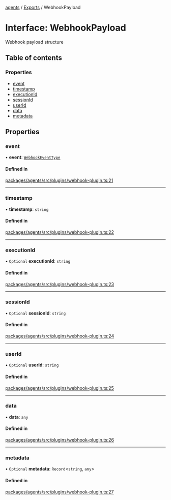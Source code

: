 <!-- 
 ⚠️  AUTO-GENERATED FILE - DO NOT EDIT MANUALLY
 This file is automatically generated by scripts/docs-generator.js
 To make changes, edit the source TypeScript files or update the generator script
-->

[agents](../../) / [Exports](../modules) / WebhookPayload

# Interface: WebhookPayload

Webhook payload structure

## Table of contents

### Properties

- [event](WebhookPayload#event)
- [timestamp](WebhookPayload#timestamp)
- [executionId](WebhookPayload#executionid)
- [sessionId](WebhookPayload#sessionid)
- [userId](WebhookPayload#userid)
- [data](WebhookPayload#data)
- [metadata](WebhookPayload#metadata)

## Properties

### event

• **event**: [`WebhookEventType`](../modules#webhookeventtype)

#### Defined in

[packages/agents/src/plugins/webhook-plugin.ts:21](https://github.com/woojubb/robota/blob/e1b7b651a85a9b93f075b6523ec8de869e77f12c/packages/agents/src/plugins/webhook-plugin.ts#L21)

___

### timestamp

• **timestamp**: `string`

#### Defined in

[packages/agents/src/plugins/webhook-plugin.ts:22](https://github.com/woojubb/robota/blob/e1b7b651a85a9b93f075b6523ec8de869e77f12c/packages/agents/src/plugins/webhook-plugin.ts#L22)

___

### executionId

• `Optional` **executionId**: `string`

#### Defined in

[packages/agents/src/plugins/webhook-plugin.ts:23](https://github.com/woojubb/robota/blob/e1b7b651a85a9b93f075b6523ec8de869e77f12c/packages/agents/src/plugins/webhook-plugin.ts#L23)

___

### sessionId

• `Optional` **sessionId**: `string`

#### Defined in

[packages/agents/src/plugins/webhook-plugin.ts:24](https://github.com/woojubb/robota/blob/e1b7b651a85a9b93f075b6523ec8de869e77f12c/packages/agents/src/plugins/webhook-plugin.ts#L24)

___

### userId

• `Optional` **userId**: `string`

#### Defined in

[packages/agents/src/plugins/webhook-plugin.ts:25](https://github.com/woojubb/robota/blob/e1b7b651a85a9b93f075b6523ec8de869e77f12c/packages/agents/src/plugins/webhook-plugin.ts#L25)

___

### data

• **data**: `any`

#### Defined in

[packages/agents/src/plugins/webhook-plugin.ts:26](https://github.com/woojubb/robota/blob/e1b7b651a85a9b93f075b6523ec8de869e77f12c/packages/agents/src/plugins/webhook-plugin.ts#L26)

___

### metadata

• `Optional` **metadata**: `Record`\<`string`, `any`\>

#### Defined in

[packages/agents/src/plugins/webhook-plugin.ts:27](https://github.com/woojubb/robota/blob/e1b7b651a85a9b93f075b6523ec8de869e77f12c/packages/agents/src/plugins/webhook-plugin.ts#L27)
